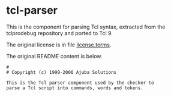 # tcl-parser

This is the component for parsing Tcl syntax, extracted from the tclprodebug
repository and ported to Tcl 9.

The original license is in file [license.terms](license.terms).

The original README content is below.

```
#
# Copyright (c) 1999-2000 Ajuba Solutions

This is the Tcl parser component used by the checker to
parse a Tcl script into commands, words and tokens.
```
